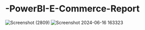 # -PowerBI-E-Commerce-Report

![Screenshot (2809)](https://github.com/kowsika-0719/-PowerBI-E-Commerce-Report/assets/126934457/e72d688c-31b2-4d3b-9142-a411fb63b3fd)
![Screenshot 2024-06-16 163323](https://github.com/kowsika-0719/-PowerBI-E-Commerce-Report/assets/126934457/354b0b65-ac3f-44d2-b3fb-229eb331f3ee)

